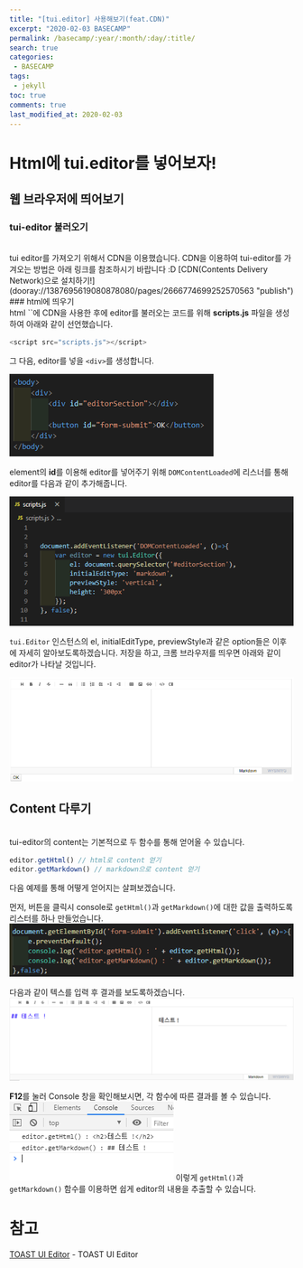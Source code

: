 ```yaml
---
title: "[tui.editor] 사용해보기(feat.CDN)"
excerpt: "2020-02-03 BASECAMP"
permalink: /basecamp/:year/:month/:day/:title/
search: true
categories:
 - BASECAMP
tags:
 - jekyll
toc: true
comments: true
last_modified_at: 2020-02-03
---
```


# Html에 tui.editor를 넣어보자!

## 웹 브라우저에 띄어보기

### tui-editor 불러오기
<br>
tui editor를 가져오기 위해서 CDN을 이용했습니다. CDN을 이용하여 tui-editor를 가겨오는 방법은 아래 링크를 참조하시기 바랍니다 :D
[CDN(Contents Delivery Network)으로 설치하기!](dooray://1387695619080878080/pages/2666774699252570563 "publish")
<br>
### html에 띄우기
<br>
html `<head>`에 CDN을 사용한 후에 editor를 불러오는 코드를 위해 <b>scripts.js</b> 파일을 생성하여 아래와 같이 선언했습니다.

``` js
<script src="scripts.js"></script>
```

그 다음, editor를 넣을 `<div>`를 생성합니다.

![tui01](/assets/img/tui01.PNG)

element의 <b>id</b>를 이용해 editor를 넣어주기 위해 `DOMContentLoaded`에 리스너를 통해 editor를 다음과 같이 추가해줍니다.

![tui02](/assets/img/tui02.PNG)

`tui.Editor` 인스턴스의 el, initialEditType, previewStyle과 같은 option들은 이후에 자세히 알아보도록하겠습니다.
저장을 하고, 크롬 브라우저를 띄우면 아래와 같이 editor가 나타날 것입니다.

![tui03](/assets/img/tui03.PNG)

## Content 다루기
<br>
tui-editor의 content는 기본적으로 두 함수를 통해 얻어올 수 있습니다.

``` js
editor.getHtml() // html로 content 얻기
editor.getMarkdown() // markdown으로 content 얻기
```

다음 예제를 통해 어떻게 얻어지는 살펴보겠습니다.

먼저, 버튼을 클릭시 console로 `getHtml()`과 `getMarkdown()`에 대한 값을 출력하도록 리스터를 하나 만들었습니다.
![tui05](/assets/img/tui05.PNG)

다음과 같이 텍스를 입력 후 결과를 보도록하겠습니다.
![tui04](/assets/img/tui04.PNG)

<b>F12</b>를 눌러 Console 창을 확인해보시면, 각 함수에 따른 결과를 볼 수 있습니다.
![tui06](/assets/img/tui06.PNG)
이렇게 `getHtml()`과 `getMarkdown()` 함수를 이용하면 쉽게 editor의 내용을 추출할 수 있습니다.

# 참고

[TOAST UI Editor](https://nhn.github.io/tui.editor/latest/ToastUIEditor#factory) \- TOAST UI Editor

